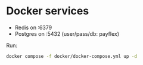 # Docker services
- Redis on :6379
- Postgres on :5432 (user/pass/db: payflex)

Run:
```bash
docker compose -f docker/docker-compose.yml up -d
```
